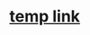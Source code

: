 
# [temp link](https://docs.google.com/presentation/d/1PUEMZBZUb3aq_PjH3EQ_tjZE3MKzOc4GRxYyrprN-3I/edit?usp=sharing)



